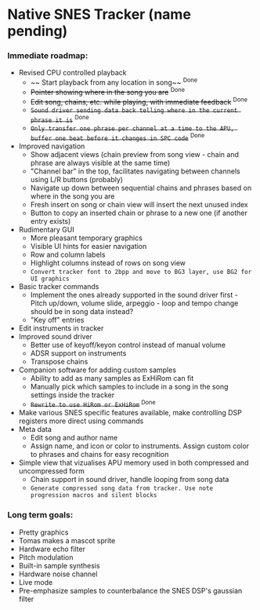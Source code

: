 # Native SNES Tracker (name pending)

### Immediate roadmap:

- Revised CPU controlled playback
    - ~~ Start playback from any location in song~~ <sup>Done</sup>
    - ~~Pointer showing where in the song you are~~ <sup>Done</sup>
    - ~~Edit song, chains, etc. while playing, with immediate feedback~~ <sup>Done</sup>
    - ~~`Sound driver sending data back telling where in the current phrase it is`~~ <sup>Done</sup>
    - ~~`Only transfer one phrase per channel at a time to the APU, buffer one beat before it changes in SPC code`~~ <sup>Done</sup>
- Improved navigation
    - Show adjacent views (chain preview from song view - chain and phrase are always visible at the same time)
    - "Channel bar" in the top, facilitates navigating between channels using L/R buttons (probably)
    - Navigate up down between sequential chains and phrases based on where in the song you are
    - Fresh insert on song or chain view will insert the next unused index
    - Button to copy an inserted chain or phrase to a new one (if another entry exists)
- Rudimentary GUI
    - More pleasant temporary graphics
    - Visible UI hints for easier navigation
    - Row and column labels
    - Highlight columns instead of rows on song view
    - `Convert tracker font to 2bpp and move to BG3 layer, use BG2 for UI graphics`
- Basic tracker commands
    - Implement the ones already supported in the sound driver first - Pitch up/down, volume slide, arpeggio - loop and tempo change should be in song data instead?
    - "Key off" entries
- Edit instruments in tracker
- Improved sound driver
    - Better use of keyoff/keyon control instead of manual volume
    - ADSR support on instruments
    - Transpose chains
- Companion software for adding custom samples
    - Ability to add as many samples as ExHiRom can fit
    - Manually pick which samples to include in a song in the song settings inside the tracker
    - ~~`Rewrite to use HiRom or ExHiRom`~~ <sup>Done</sup>
- Make various SNES specific features available, make controlling DSP registers more direct using commands
- Meta data
    - Edit song and author name
    - Assign name, and icon or color to instruments. Assign custom color to phrases and chains for easy recognition
- Simple view that vizualises APU memory used in both compressed and uncompressed form
    - Chain support in sound driver, handle looping from song data
    - `Generate compressed song data from tracker. Use note progression macros and silent blocks`

### Long term goals:

- Pretty graphics
- Tomas makes a mascot sprite
- Hardware echo filter
- Pitch modulation
- Built-in sample synthesis
- Hardware noise channel
- Live mode
- Pre-emphasize samples to counterbalance the SNES DSP's gaussian filter
